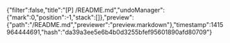 {"filter":false,"title":"[P] /README.md","undoManager":{"mark":0,"position":-1,"stack":[]},"preview":{"path":"/README.md","previewer":"preview.markdown"},"timestamp":1415964444691,"hash":"da39a3ee5e6b4b0d3255bfef95601890afd80709"}
